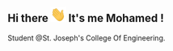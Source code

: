 ## Hi there <img src="https://raw.githubusercontent.com/ABSphreak/ABSphreak/master/gifs/Hi.gif" width="30px" height="30px"> It's me Mohamed !
Student @St. Joseph's College Of Engineering.


<!-- **MohamedS18/MohamedS18** is a ✨ _special_ ✨ repository because its `README.md` (this file) appears on your GitHub profile.

Here are some ideas to get you started:

- 🔭 I’m currently working on ...
- 🌱 I’m currently learning ...
- 👯 I’m looking to collaborate on ...
- 🤔 I’m looking for help with ...
- 💬 Ask me about ...
- 📫 How to reach me: ...
- 😄 Pronouns: ...
- ⚡ Fun fact: ...

-->

